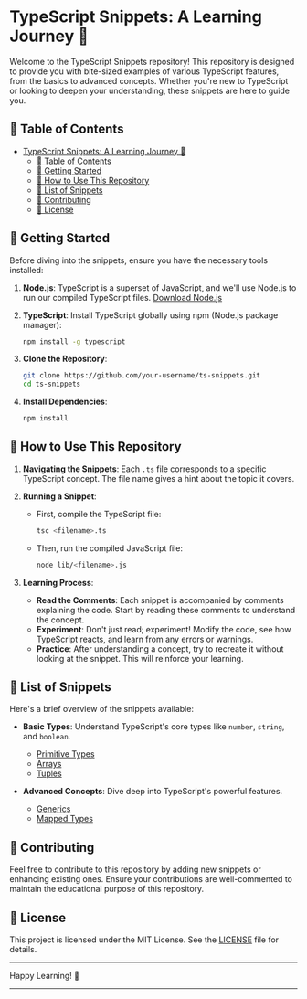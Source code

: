 # TypeScript Snippets: A Learning Journey 🚀

Welcome to the TypeScript Snippets repository! This repository is designed to provide you with bite-sized examples of various TypeScript features, from the basics to advanced concepts. Whether you're new to TypeScript or looking to deepen your understanding, these snippets are here to guide you.

## 📖 Table of Contents

- [TypeScript Snippets: A Learning Journey 🚀](#typescript-snippets-a-learning-journey-)
  - [📖 Table of Contents](#-table-of-contents)
  - [🚀 Getting Started](#-getting-started)
  - [🧐 How to Use This Repository](#-how-to-use-this-repository)
  - [📜 List of Snippets](#-list-of-snippets)
  - [🤝 Contributing](#-contributing)
  - [📄 License](#-license)

## 🚀 Getting Started

Before diving into the snippets, ensure you have the necessary tools installed:

1. **Node.js**: TypeScript is a superset of JavaScript, and we'll use Node.js to run our compiled TypeScript files. [Download Node.js](https://nodejs.org/)

2. **TypeScript**: Install TypeScript globally using npm (Node.js package manager):
   ```bash
   npm install -g typescript
   ```

3. **Clone the Repository**:
   ```bash
   git clone https://github.com/your-username/ts-snippets.git
   cd ts-snippets
   ```

4. **Install Dependencies**:
   ```bash
   npm install
   ```

## 🧐 How to Use This Repository

1. **Navigating the Snippets**: Each `.ts` file corresponds to a specific TypeScript concept. The file name gives a hint about the topic it covers.

2. **Running a Snippet**:
   - First, compile the TypeScript file:
     ```bash
     tsc <filename>.ts
     ```
   - Then, run the compiled JavaScript file:
     ```bash
     node lib/<filename>.js
     ```

3. **Learning Process**:
   - **Read the Comments**: Each snippet is accompanied by comments explaining the code. Start by reading these comments to understand the concept.
   - **Experiment**: Don't just read; experiment! Modify the code, see how TypeScript reacts, and learn from any errors or warnings.
   - **Practice**: After understanding a concept, try to recreate it without looking at the snippet. This will reinforce your learning.

## 📜 List of Snippets

Here's a brief overview of the snippets available:

- **Basic Types**: Understand TypeScript's core types like `number`, `string`, and `boolean`.
  - [Primitive Types](2.PrimitiveTypes.ts)
  - [Arrays](4.Arrays.ts)
  - [Tuples](5.Tuples.ts)

- **Advanced Concepts**: Dive deep into TypeScript's powerful features.
  - [Generics](12.Generics.ts)
  - [Mapped Types](59.MappedTypes.ts)

## 🤝 Contributing

Feel free to contribute to this repository by adding new snippets or enhancing existing ones. Ensure your contributions are well-commented to maintain the educational purpose of this repository.

## 📄 License

This project is licensed under the MIT License. See the [LICENSE](LICENSE) file for details.

---

Happy Learning! 🎉

---